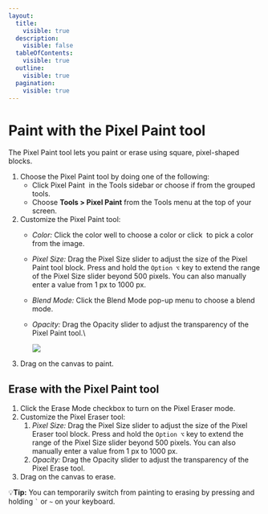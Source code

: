 ```yaml
---
layout:
  title:
    visible: true
  description:
    visible: false
  tableOfContents:
    visible: true
  outline:
    visible: true
  pagination:
    visible: true
---
```


# Paint with the Pixel Paint tool

The Pixel Paint tool lets you paint or erase using square, pixel-shaped blocks.

1. Choose the Pixel Paint tool by doing one of the following:&#x20;
   * Click Pixel Paint <img src="https://help.pixelmator.com/pixelmator-pro/3.5/assets/English/1580999204000.png" alt="" data-size="line"> in the Tools sidebar or choose if from the grouped tools.
   * Choose **Tools > Pixel Paint** from the Tools menu at the top of your screen.
2. Customize the Pixel Paint tool:
   * _Color:_ Click the color well to choose a color or click <img src="https://help.pixelmator.com/pixelmator-pro/3.5/assets/English/1588174408000.png" alt="" data-size="line"> to pick a color from the image.
   * _Pixel Size:_ Drag the Pixel Size slider to adjust the size of the Pixel Paint tool block. Press and hold the `Option ⌥` key to extend the range of the Pixel Size slider beyond 500 pixels. You can also manually enter a value from 1 px to 1000 px.
   * _Blend Mode:_ Click the Blend Mode pop-up menu to choose a blend mode.
   *   _Opacity:_ Drag the Opacity slider to adjust the transparency of the Pixel Paint tool.\


       ![](https://help.pixelmator.com/pixelmator-pro/3.5/assets/English/1625135311000.png)
3. Drag on the canvas to paint.

## Erase with the Pixel Paint tool

1. Click the Erase Mode checkbox to turn on the Pixel Eraser mode.
2. Customize the Pixel Eraser tool:
   1. _Pixel Size:_ Drag the Pixel Size slider to adjust the size of the Pixel Eraser tool block. Press and hold the `Option ⌥` key to extend the range of the Pixel Size slider beyond 500 pixels. You can also manually enter a value from 1 px to 1000 px.
   2. _Opacity:_ Drag the Opacity slider to adjust the transparency of the Pixel Erase tool.
3. Drag on the canvas to erase.

:bulb:**Tip:** You can temporarily switch from painting to erasing by pressing and holding `` ` `` or `~` on your keyboard.
